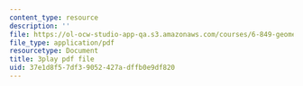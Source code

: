 ```yaml
---
content_type: resource
description: ''
file: https://ol-ocw-studio-app-qa.s3.amazonaws.com/courses/6-849-geometric-folding-algorithms-linkages-origami-polyhedra-fall-2012/37e1d8f57df39052427adffb0e9df820_yvatNaV6Bog.pdf
file_type: application/pdf
resourcetype: Document
title: 3play pdf file
uid: 37e1d8f5-7df3-9052-427a-dffb0e9df820
---
```

